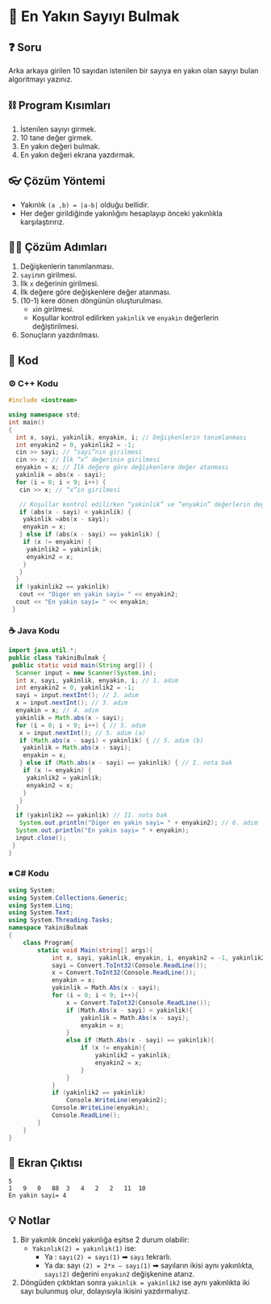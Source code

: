 # 🧲 En Yakın Sayıyı Bulmak

## ❓ Soru
Arka arkaya girilen 10 sayıdan istenilen bir sayıya en yakın olan sayıyı bulan algoritmayı yazınız.

## ⛓ Program Kısımları
1. İstenilen sayıyı girmek.
2. 10 tane değer girmek.
3. En yakın değeri bulmak.
4. En yakın değeri ekrana yazdırmak.

## 👓 Çözüm Yöntemi 
- Yakınlık `(a ,b) = |a-b|` olduğu bellidir.
- Her değer girildiğinde yakınlığını hesaplayıp önceki yakınlıkla karşılaştırırız.
  
## 👩‍🔧 Çözüm Adımları
1. Değişkenlerin tanımlanması.
2. `sayi`nın girilmesi.
3. İlk `x` değerinin girilmesi.
4. İlk değere göre değişkenlere değer atanması.
5. (10-1) kere dönen döngünün oluşturulması.
   - `x`in girilmesi.
   - Koşullar kontrol edilirken `yakinlik` ve `enyakin` değerlerin değiştirilmesi.
6. Sonuçların yazdırılması.

## 🤖 Kod

[//]: ------------------------------------------------------------------------------
<!-- ----------------------------- C++ Kodu ----------------------------------- -->
[//]: ------------------------------------------------------------------------------

### ⚙ C++ Kodu

```cpp
#include <iostream>

using namespace std;
int main()
{
  int x, sayi, yakinlik, enyakin, i; // Değişkenlerin tanımlanması
  int enyakin2 = 0, yakinlik2 = -1;
  cin >> sayi; // “sayi”nın girilmesi
  cin >> x; // İlk “x” değerinin girilmesi
  enyakin = x; // İlk değere göre değişkenlere değer atanması
  yakinlik = abs(x - sayi);
  for (i = 0; i < 9; i++) {
   cin >> x; // “x”in girilmesi   

   // Koşullar kontrol edilirken “yakinlik” ve “enyakin” değerlerin değiştirilmesi
   if (abs(x - sayi) < yakinlik) { 
    yakinlik =abs(x - sayi);
    enyakin = x;
   } else if (abs(x - sayi) == yakinlik) {
    if (x != enyakin) {
     yakinlik2 = yakinlik;
     enyakin2 = x;
    }
   }
  }
  if (yakinlik2 == yakinlik)
   cout << "Diger en yakin sayi= " << enyakin2; 
  cout << "En yakin sayi= " << enyakin;
 }
```

[//]: ------------------------------------------------------------------------------
<!-- ----------------------------- Java Kodu ----------------------------------- -->
[//]: ------------------------------------------------------------------------------

### ☕ Java Kodu
```java
import java.util.*;
public class YakiniBulmak {
 public static void main(String arg[]) {
  Scanner input = new Scanner(System.in);
  int x, sayi, yakinlik, enyakin, i; // 1. adım
  int enyakin2 = 0, yakinlik2 = -1;
  sayi = input.nextInt(); // 2. adım
  x = input.nextInt(); // 3. adım
  enyakin = x; // 4. adım
  yakinlik = Math.abs(x - sayi);
  for (i = 0; i < 9; i++) { // 5. adım
   x = input.nextInt(); // 5. adım (a)
   if (Math.abs(x - sayi) < yakinlik) { // 5. adım (b)
    yakinlik = Math.abs(x - sayi);
    enyakin = x;
   } else if (Math.abs(x - sayi) == yakinlik) { // I. nota bak
    if (x != enyakin) {
     yakinlik2 = yakinlik;
     enyakin2 = x;
    }
   }
  }
  if (yakinlik2 == yakinlik) // II. nota bak
   System.out.println("Diger en yakin sayi= " + enyakin2); // 6. adım
  System.out.println("En yakin sayi= " + enyakin);
  input.close();
 }
}
```

[//]: ------------------------------------------------------------------------------
<!-- ----------------------------- C# Kodu ----------------------------------- -->
[//]: ------------------------------------------------------------------------------

### ⏹ C# Kodu
```cs
using System;
using System.Collections.Generic;
using System.Linq;
using System.Text;
using System.Threading.Tasks;
namespace YakiniBulmak
{
    class Program{
        static void Main(string[] args){
            int x, sayi, yakinlik, enyakin, i, enyakin2 = -1, yakinlik2 = -1;
            sayi = Convert.ToInt32(Console.ReadLine()); 
            x = Convert.ToInt32(Console.ReadLine());
            enyakin = x;
            yakinlik = Math.Abs(x - sayi);
            for (i = 0; i < 9; i++){
                x = Convert.ToInt32(Console.ReadLine());
                if (Math.Abs(x - sayi) < yakinlik){
                    yakinlik = Math.Abs(x - sayi);
                    enyakin = x;
                }
                else if (Math.Abs(x - sayi) == yakinlik){
                    if (x != enyakin){
                        yakinlik2 = yakinlik;
                        enyakin2 = x;
                    }
                }
            }
            if (yakinlik2 == yakinlik)
                Console.WriteLine(enyakin2);
            Console.WriteLine(enyakin);
            Console.ReadLine();
        }
    }
}
```

## 🎉 Ekran Çıktısı

```
5
1   9   0   88  3   4   2   2   11  10
En yakin sayi= 4
```

## 💡 Notlar 
1. Bir yakınlık önceki yakınlığa eşitse 2 durum olabilir:
   - `Yakınlık(2) = yakınlık(1)` ise:
     - Ya : `sayı(2) = sayı(1)` ➡ `sayı` tekrarlı.
     - Ya da: sayı `(2) = 2*x – sayı(1)` ➡ sayıların ikisi aynı yakınlıkta, `sayı(2)` değerini `enyakın2` değişkenine atarız.
2. Döngüden çıktıktan sonra `yakinlik = yakinlik2` ise aynı yakınlıkta iki sayı bulunmuş olur, dolayısıyla ikisini yazdırmalıyız.